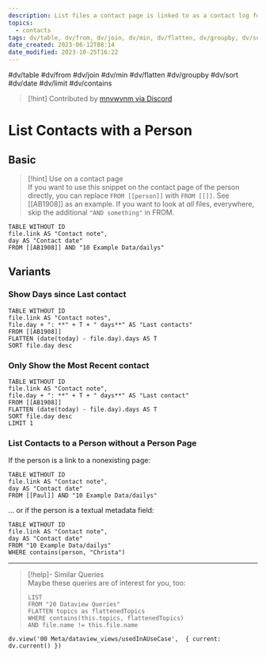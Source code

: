```yaml
---
description: List files a contact page is linked to as a contact log for this person
topics:
  - contacts
tags: dv/table, dv/from, dv/join, dv/min, dv/flatten, dv/groupby, dv/sort, dv/date, dv/limit, dv/contains
date_created: 2023-06-12T08:14
date_modified: 2023-10-25T16:22
---
```


#dv/table #dv/from #dv/join #dv/min #dv/flatten #dv/groupby #dv/sort #dv/date #dv/limit #dv/contains

> [!hint] Contributed by [mnvwvnm via Discord](https://discord.com/channels/686053708261228577/875721010144477204/1003820438696243260)

# List Contacts with a Person

## Basic

> [!hint] Use on a contact page  
> If you want to use this snippet on the contact page of the person directly, you can replace `FROM [[person]]` with `FROM [[]]`. See [[AB1908]] as an example. If you want to look at *all* files, everywhere, skip the additional `"AND something"` in FROM.

```dataview
TABLE WITHOUT ID 
file.link AS "Contact note", 
day AS "Contact date"
FROM [[AB1908]] AND "10 Example Data/dailys"
```

## Variants

### Show Days since Last contact

```dataview
TABLE WITHOUT ID
file.link AS "Contact notes",
file.day + ": **" + T + " days**" AS "Last contacts" 
FROM [[AB1908]] 
FLATTEN (date(today) - file.day).days AS T 
SORT file.day desc
```

### Only Show the Most Recent contact

```dataview
TABLE WITHOUT ID
file.link AS "Contact note",
file.day + ": **" + T + " days**" AS "Last contact" 
FROM [[AB1908]] 
FLATTEN (date(today) - file.day).days AS T 
SORT file.day desc
LIMIT 1
```

### List Contacts to a Person without a Person Page

If the person is a link to a nonexisting page:

```dataview
TABLE WITHOUT ID 
file.link AS "Contact note", 
day AS "Contact date"
FROM [[Paul]] AND "10 Example Data/dailys"
```

… or if the person is a textual metadata field:

```dataview
TABLE WITHOUT ID 
file.link AS "Contact note", 
day AS "Contact date"
FROM "10 Example Data/dailys"
WHERE contains(person, "Christa")
```

---

<!-- === end of query page ===  -->

> [!help]- Similar Queries  
> Maybe these queries are of interest for you, too:
> 
> ```dataview
> LIST
> FROM "20 Dataview Queries"
> FLATTEN topics as flattenedTopics
> WHERE contains(this.topics, flattenedTopics)
> AND file.name != this.file.name
> ```

```dataviewjs
dv.view('00 Meta/dataview_views/usedInAUseCase',  { current: dv.current() })
```
